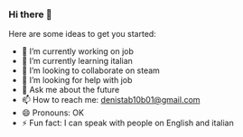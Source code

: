 ### Hi there 👋


Here are some ideas to get you started:

- 🔭 I’m currently working on job
- 🌱 I’m currently learning italian
- 👯 I’m looking to collaborate on steam
- 🤔 I’m looking for help with job
- 💬 Ask me about the future
- 📫 How to reach me: denistab10b01@gmail.com
- 😄 Pronouns: OK
- ⚡ Fun fact: I can speak with people on English and italian

